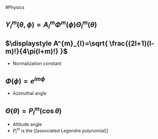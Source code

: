 #Physics 
## $\displaystyle Y_{l}^{m}(\theta,\phi)=A^{m}_{l}\Phi^{m}(\phi)\Theta^{m}_{l}(\theta)$
## $\displaystyle A^{m}_{l}=\sqrt{ \frac{(2l+1)(l-m)!}{4\pi(l+m)!} }$ 
* Normalization constant
## $\displaystyle \Phi(\phi)=e^{im\phi}$
* Azimuthal angle
## $\displaystyle \Theta(\theta)=P_{l}^{m}(\cos \theta)$
* Altitude angle
* $\displaystyle P_{l}^{m}$ is the [[associated Legendre polynomial]]